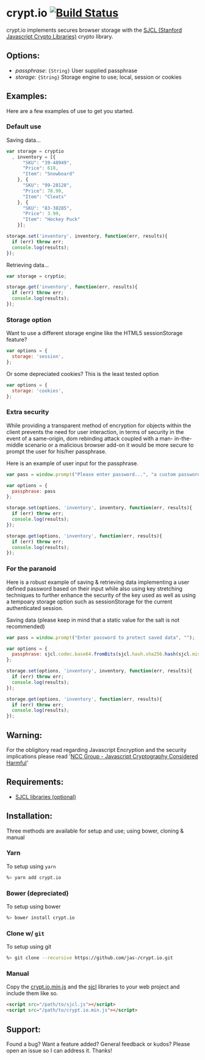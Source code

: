 # crypt.io [![Build Status](https://travis-ci.org/jas-/crypt.io.png?branch=master)](https://travis-ci.org/jas-/crypt.io)
crypt.io implements secures browser storage with the
[SJCL (Stanford Javascript Crypto Libraries)](http://bitwiseshiftleft.github.io/sjcl/)
crypto library.

## Options:
* _passphrase_: `{String}` User supplied passphrase
* _storage_: `{String}` Storage engine to use; local, session or cookies

## Examples:
Here are a few examples of use to get you started.

### Default use
Saving data...

```javascript
var storage = cryptio
  , inventory = [{
      "SKU": "39-48949",
      "Price": 618,
      "Item": "Snowboard"
    }, {
      "SKU": "99-28128",
      "Price": 78.99,
      "Item": "Cleats"
    }, {
      "SKU": "83-38285",
      "Price": 3.99,
      "Item": "Hockey Puck"
    }];

storage.set('inventory', inventory, function(err, results){
  if (err) throw err;
  console.log(results);
});
```

Retrieving data...

```javascript
var storage = cryptio;

storage.get('inventory', function(err, results){
  if (err) throw err;
  console.log(results);
});
```

### Storage option
Want to use a different storage engine like the HTML5 sessionStorage feature?

```javascript
var options = {
  storage: 'session',
};
```

Or some depreciated cookies? This is the least tested option

```javascript
var options = {
  storage: 'cookies',
};
```

### Extra security
While providing a transparent method of encryption for objects within
the client prevents the need for user interaction, in terms of security
in the event of a same-origin, dom rebinding attack coupled with a man-
in-the-middle scenario or a malicious browser add-on it would be more secure
to prompt the user for his/her passphrase.

Here is an example of user input for the passphrase.

```javascript
var pass = window.prompt("Please enter password...", "a custom password");

var options = {
  passphrase: pass
};

storage.set(options, 'inventory', inventory, function(err, results){
  if (err) throw err;
  console.log(results);
});

storage.get(options, 'inventory', function(err, results){
  if (err) throw err;
  console.log(results);
});

```

### For the paranoid
Here is a robust example of saving & retrieving data implementing a user
defined password based on their input while also using key stretching
techniques to further enhance the security of the key used as well as using
a tempoary storage option such as sessionStorage for the current authenticated
session.

Saving data (please keep in mind that a static value for the salt is not recommended)

```javascript
var pass = window.prompt("Enter password to protect saved data", "");

var options = {
  passphrase: sjcl.codec.base64.fromBits(sjcl.hash.sha256.hash(sjcl.misc.pbkdf2(pass, sjcl.random.randomWords(2), 100000, 512)))
};

storage.set(options, 'inventory', inventory, function(err, results){
  if (err) throw err;
  console.log(results);
});

storage.get(options, 'inventory', function(err, results){
  if (err) throw err;
  console.log(results);
});

```

## Warning:
For the obligitory read regarding Javascript Encryption and the security
implications please read
'[NCC Group - Javascript Cryptography Considered Harmful](https://www.nccgroup.trust/us/about-us/newsroom-and-events/blog/2011/august/javascript-cryptography-considered-harmful/)'

## Requirements:
* [SJCL libraries (optional)](https://github.com/bitwiseshiftleft/sjcl)

## Installation:
Three methods are available for setup and use; using bower, cloning & manual

### Yarn
To setup using `yarn`

```sh
%> yarn add crypt.io
```

### Bower (depreciated)
To setup using bower

```sh
%> bower install crypt.io
```

### Clone w/ `git`
To setup using git

```sh
%> git clone --recursive https://github.com/jas-/crypt.io.git
```

### Manual
Copy the [crypt.io.min.js](https://github.com/jas-/crypt.io/blob/master/dist/crypt.io.min.js)
and the [sjcl](https://github.com/bitwiseshiftleft/sjcl) libraries to your web project
and include them like so.

```html
<script src="/path/to/sjcl.js"></script>
<script src="/path/to/crypt.io.min.js"></script>
```

## Support:
Found a bug? Want a feature added? General feedback or kudos? Please open
an issue so I can address it. Thanks!

